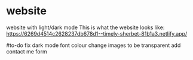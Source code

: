 # website
website with light/dark mode
This is what the website looks like: https://6269d4514c2628237db678d1--timely-sherbet-81b1a3.netlify.app/

#to-do
fix dark mode font colour 
change images to be transparent 
add contact me form
